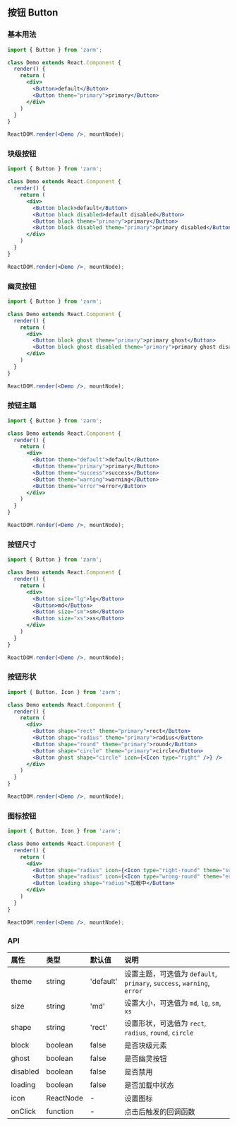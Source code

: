 ## 按钮 Button



### 基本用法
```jsx
import { Button } from 'zarm';

class Demo extends React.Component {
  render() {
    return (
      <div>
        <Button>default</Button>
        <Button theme="primary">primary</Button>
      </div>
    )
  }
}

ReactDOM.render(<Demo />, mountNode);
```



### 块级按钮
```jsx
import { Button } from 'zarm';

class Demo extends React.Component {
  render() {
    return (
      <div>
        <Button block>default</Button>
        <Button block disabled>default disabled</Button>
        <Button block theme="primary">primary</Button>
        <Button block disabled theme="primary">primary disabled</Button>
      </div>
    )
  }
}

ReactDOM.render(<Demo />, mountNode);
```



### 幽灵按钮
```jsx
import { Button } from 'zarm';

class Demo extends React.Component {
  render() {
    return (
      <div>
        <Button block ghost theme="primary">primary ghost</Button>
        <Button block ghost disabled theme="primary">primary ghost disabled</Button>
      </div>
    )
  }
}

ReactDOM.render(<Demo />, mountNode);
```



### 按钮主题
```jsx
import { Button } from 'zarm';

class Demo extends React.Component {
  render() {
    return (
      <div>
        <Button theme="default">default</Button>
        <Button theme="primary">primary</Button>
        <Button theme="success">success</Button>
        <Button theme="warning">warning</Button>
        <Button theme="error">error</Button>
      </div>
    )
  }
}

ReactDOM.render(<Demo />, mountNode);
```



### 按钮尺寸
```jsx
import { Button } from 'zarm';

class Demo extends React.Component {
  render() {
    return (
      <div>
        <Button size="lg">lg</Button>
        <Button>md</Button>
        <Button size="sm">sm</Button>
        <Button size="xs">xs</Button>
      </div>
    )
  }
}

ReactDOM.render(<Demo />, mountNode);
```



### 按钮形状
```jsx
import { Button, Icon } from 'zarm';

class Demo extends React.Component {
  render() {
    return (
      <div>
        <Button shape="rect" theme="primary">rect</Button>
        <Button shape="radius" theme="primary">radius</Button>
        <Button shape="round" theme="primary">round</Button>
        <Button shape="circle" theme="primary">circle</Button>
        <Button ghost shape="circle" icon={<Icon type="right" />} />
      </div>
    )
  }
}

ReactDOM.render(<Demo />, mountNode);
```



### 图标按钮
```jsx
import { Button, Icon } from 'zarm';

class Demo extends React.Component {
  render() {
    return (
      <div>
        <Button shape="radius" icon={<Icon type="right-round" theme="success" />}>正确</Button>
        <Button shape="radius" icon={<Icon type="wrong-round" theme="error" />}>错误</Button>
        <Button loading shape="radius">加载中</Button>
      </div>
    )
  }
}

ReactDOM.render(<Demo />, mountNode);
```



### API

| 属性 | 类型 | 默认值 | 说明 |
| :--- | :--- | :--- | :--- |
| theme | string | 'default' | 设置主题，可选值为 `default`, `primary`, `success`, `warning`, `error` |
| size | string | 'md' | 设置大小，可选值为 `md`, `lg`, `sm`, `xs` |
| shape | string | 'rect' | 设置形状，可选值为 `rect`, `radius`, `round`, `circle` |
| block | boolean | false | 是否块级元素 |
| ghost | boolean | false | 是否幽灵按钮 |
| disabled | boolean | false | 是否禁用 |
| loading | boolean | false | 是否加载中状态 |
| icon | ReactNode | - | 设置图标 |
| onClick | function | - | 点击后触发的回调函数 |
